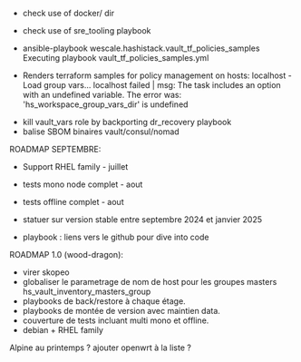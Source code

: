 * check use of docker/ dir
* check use of sre_tooling playbook

* ansible-playbook wescale.hashistack.vault_tf_policies_samples
Executing playbook vault_tf_policies_samples.yml

- Renders terraform samples for policy management on hosts: localhost -
Load group vars...
  localhost failed | msg: The task includes an option with an undefined variable. The error was: 'hs_workspace_group_vars_dir' is undefined

* kill vault_vars role by backporting dr_recovery playbook
* balise SBOM binaires vault/consul/nomad


ROADMAP SEPTEMBRE:

* Support RHEL family - juillet
* tests mono node complet - aout
* tests offline complet - aout
* statuer sur version stable entre septembre 2024 et janvier 2025

* playbook : liens vers le github pour dive into code

ROADMAP 1.0 (wood-dragon):

* virer skopeo
* globaliser le parametrage de nom de host pour les groupes masters hs_vault_inventory_masters_group
* playbooks de back/restore à chaque étage.
* playbooks de montée de version avec maintien data.
* couverture de tests incluant multi mono et offline.
* debian + RHEL family


Alpine au printemps ?
ajouter openwrt à la liste ?

